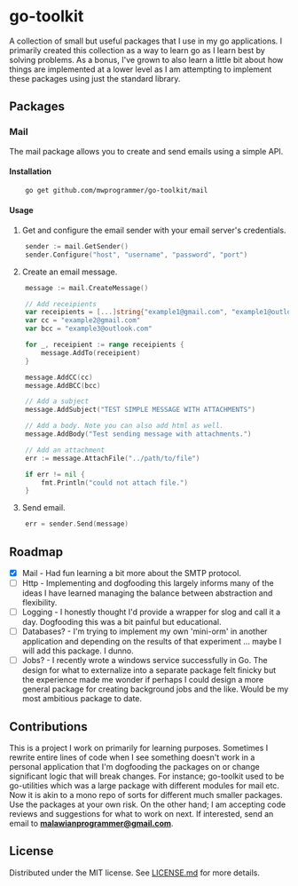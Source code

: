 # go-toolkit

A collection of small but useful packages that I use in my go applications. I primarily created this collection as a way to learn go as I learn best by solving problems. As a bonus, I've grown to also learn a little bit about how things are implemented at a lower level as I am attempting to implement these packages using just the standard library.

## Packages

### Mail

The mail package allows you to create and send emails using a simple API.

#### Installation

```bash
    go get github.com/mwprogrammer/go-toolkit/mail
```

#### Usage

1. Get and configure the email sender with your email server's credentials.

```go
    sender := mail.GetSender()
    sender.Configure("host", "username", "password", "port")
```

2. Create an email message.

```go
    message := mail.CreateMessage()

    // Add receipients
    var receipients = [...]string{"example1@gmail.com", "example1@outlook.com"}
    var cc = "example2@gmail.com"
    var bcc = "example3@outlook.com"

    for _, receipient := range receipients {
        message.AddTo(receipient)
    }

    message.AddCC(cc)
    message.AddBCC(bcc)

    // Add a subject
    message.AddSubject("TEST SIMPLE MESSAGE WITH ATTACHMENTS")

    // Add a body. Note you can also add html as well.
    message.AddBody("Test sending message with attachments.")

    // Add an attachment
    err := message.AttachFile("../path/to/file")

    if err != nil {
        fmt.Println("could not attach file.")
    }

```

3. Send email.

```go
    err = sender.Send(message)
```

## Roadmap

-   [x] Mail - Had fun learning a bit more about the SMTP protocol.
-   [ ] Http - Implementing and dogfooding this largely informs many of the ideas I have learned managing the balance between abstraction and flexibility.
-   [ ] Logging - I honestly thought I'd provide a wrapper for slog and call it a day. Dogfooding this was a bit painful but educational.
-   [ ] Databases? - I'm trying to implement my own 'mini-orm' in another application and depending on the results of that experiment ... maybe I will add this package. I dunno.
-   [ ] Jobs? - I recently wrote a windows service successfully in Go. The design for what to externalize into a separate package felt finicky but the experience made me wonder if perhaps I could design a more general package for creating background jobs and the like. Would be my most ambitious package to date.

## Contributions

This is a project I work on primarily for learning purposes. Sometimes I rewrite entire lines of code when I see something doesn't work in a personal application that I'm dogfooding the packages on or change significant logic that will break changes. For instance; go-toolkit used to be go-utilities which was a large package with different modules for mail etc. Now it is akin to a mono repo of sorts for different much smaller packages. Use the packages at your own risk. On the other hand; I am accepting code reviews and suggestions for what to work on next. If interested, send an email to **malawianprogrammer@gmail.com**. 

## License

Distributed under the MIT license. See [LICENSE.md](LICENSE.md) for more details.
